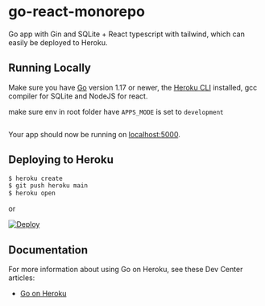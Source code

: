 
# go-react-monorepo

Go app with Gin and SQLite + React typescript with tailwind, which can easily be deployed to Heroku.


## Running Locally

Make sure you have [Go](http://golang.org/doc/install) version 1.17 or newer, the [Heroku CLI](https://devcenter.heroku.com/articles/heroku-cli) installed, gcc compiler for SQLite and NodeJS for react.

make sure env in root folder have `APPS_MODE` is set to `development`

```sh

```

Your app should now be running on [localhost:5000](http://localhost:5000/).

## Deploying to Heroku

```sh
$ heroku create
$ git push heroku main
$ heroku open
```

or

[![Deploy](https://www.herokucdn.com/deploy/button.png)](https://heroku.com/deploy)


## Documentation

For more information about using Go on Heroku, see these Dev Center articles:

- [Go on Heroku](https://devcenter.heroku.com/categories/go)
